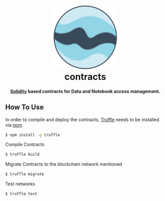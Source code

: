 
<h1 align="center">
  <br>
  <a href="http://github.com/MallCloud/contracts"><img src="https://github.com/MallCloud/contracts/blob/master/Logo.png" alt="Markdownify" width="200"></a>
  <br>
  contracts
  <br>
</h1>

<h4 align="center"><a href="https://solidity.readthedocs.io/" target="_blank">Solidity</a> based contracts for Data and Notebook access management.</h4>

## How To Use

In order to compile and deploy the contracts, [Truffle](http://truffleframework.com/) needs to be installed via [npm](https://www.npmjs.com/).

```bash
$ npm install -g truffle
```

Compile Contracts

```bash
$ truffle build
```

Migrate Contracts to the blockchain network mentioned

```bash
$ truffle migrate
```

Test networks

```bash
$ truffle test
```
